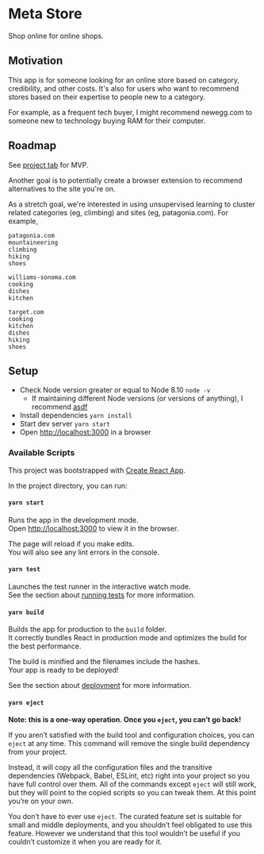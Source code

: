 # Meta Store

Shop online for online shops.

## Motivation

This app is for someone looking for an online store based on category, credibility, and other costs. It's also for users who want to recommend stores based on their expertise to people new to a category.

For example, as a frequent tech buyer, I might recommend newegg.com to someone new to technology buying RAM for their computer.

## Roadmap

See [project tab](https://github.com/JackHowa/meta-store-frontend/projects/3) for MVP.

Another goal is to potentially create a browser extension to recommend alternatives to the site you're on.

As a stretch goal, we're interested in using unsupervised learning to cluster related categories (eg, climbing) and sites (eg, patagonia.com). For example,

```
patagonia.com
mountaineering
climbing
hiking
shoes

williams-sonoma.com
cooking
dishes
kitchen

target.com
cooking
kitchen
dishes
hiking
shoes
```

## Setup

- Check Node version greater or equal to Node 8.10 `node -v`
  - If maintaining different Node versions (or versions of anything), I recommend [asdf](https://github.com/asdf-vm/asdf)
- Install dependencies `yarn install`
- Start dev server `yarn start`
- Open [http://localhost:3000](http://localhost:3000) in a browser

### Available Scripts

This project was bootstrapped with [Create React App](https://github.com/facebook/create-react-app).

In the project directory, you can run:

#### `yarn start`

Runs the app in the development mode.<br />
Open [http://localhost:3000](http://localhost:3000) to view it in the browser.

The page will reload if you make edits.<br />
You will also see any lint errors in the console.

#### `yarn test`

Launches the test runner in the interactive watch mode.<br />
See the section about [running tests](https://facebook.github.io/create-react-app/docs/running-tests) for more information.

#### `yarn build`

Builds the app for production to the `build` folder.<br />
It correctly bundles React in production mode and optimizes the build for the best performance.

The build is minified and the filenames include the hashes.<br />
Your app is ready to be deployed!

See the section about [deployment](https://facebook.github.io/create-react-app/docs/deployment) for more information.

#### `yarn eject`

**Note: this is a one-way operation. Once you `eject`, you can’t go back!**

If you aren’t satisfied with the build tool and configuration choices, you can `eject` at any time. This command will remove the single build dependency from your project.

Instead, it will copy all the configuration files and the transitive dependencies (Webpack, Babel, ESLint, etc) right into your project so you have full control over them. All of the commands except `eject` will still work, but they will point to the copied scripts so you can tweak them. At this point you’re on your own.

You don’t have to ever use `eject`. The curated feature set is suitable for small and middle deployments, and you shouldn’t feel obligated to use this feature. However we understand that this tool wouldn’t be useful if you couldn’t customize it when you are ready for it.
